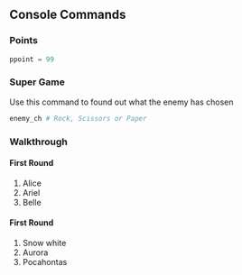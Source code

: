 ## Console Commands

### Points
```python
ppoint = 99
```

### Super Game
Use this command to found out what the enemy has chosen
```python
enemy_ch # Rock, Scissors or Paper
```

### Walkthrough
#### First Round
1. Alice
2. Ariel
3. Belle
#### First Round
1. Snow white
2. Aurora
3. Pocahontas
